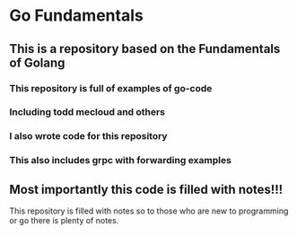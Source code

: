 # Go Fundamentals

## This is a repository based on the Fundamentals of Golang

### This repository is full of examples of go-code
### Including todd mecloud and others
### I also wrote code for this repository
### This also includes grpc with forwarding examples

## Most importantly this code is filled with notes!!!
This repository is filled with notes so to those who are new to programming or go 
there is plenty of notes.

